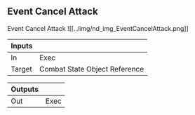 ## Event Cancel Attack
Event Cancel Attack
![[../img/nd_img_EventCancelAttack.png]]

|Inputs||
|--|--|
| In | Exec |
| Target | Combat State Object Reference |

|Outputs||
|--|--|
| Out | Exec |

